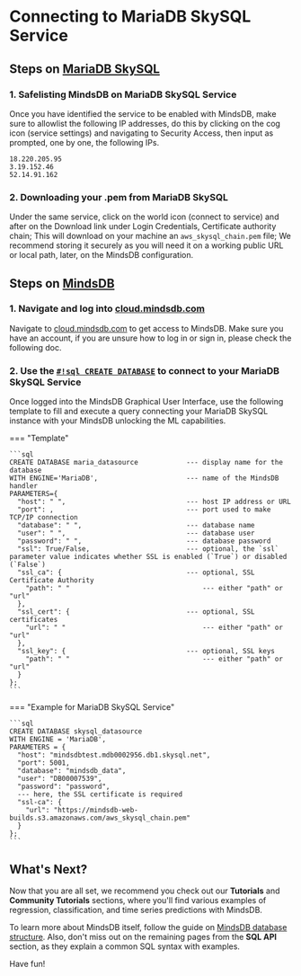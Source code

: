 
# Connecting to MariaDB SkySQL Service

## Steps on [MariaDB SkySQL](https://cloud.MariaDB.com/)

### 1. Safelisting MindsDB on MariaDB SkySQL Service

Once you have identified the service to be enabled with MindsDB, make sure to allowlist the following IP addresses, do this by clicking on the cog icon (service settings) and navigating to Security Access, then input as prompted, one by one, the following IPs.

```
18.220.205.95
3.19.152.46
52.14.91.162
```

### 2. Downloading your .pem from MariaDB SkySQL

Under the same service, click on the world icon (connect to service) and after on the Download link under Login Credentials, Certificate authority chain; This will download on your machine an `aws_skysql_chain.pem` file; We recommend storing it securely as you will need it on a working public URL or local path, later, on the MindsDB configuration.

## Steps on [MindsDB](https://cloud.mindsdb.com/)

### 1. Navigate and log into [cloud.mindsdb.com](https://cloud.mindsdb.com/)

Navigate to [cloud.mindsdb.com](https://cloud.mindsdb.com/) to get access to MindsDB. Make sure you have an account, if you are unsure how to log in or sign in, please check the following doc.

### 2. Use the [`#!sql CREATE DATABASE`](/sql/create/databases/) to connect to your MariaDB SkySQL Service

Once logged into the MindsDB Graphical User Interface, use the following template to fill and execute a query connecting your MariaDB SkySQL instance with your MindsDB unlocking the ML capabilities.  

=== "Template"

    ```sql
    CREATE DATABASE maria_datasource            --- display name for the database
    WITH ENGINE='MariaDB',                      --- name of the MindsDB handler
    PARAMETERS={
      "host": " ",                              --- host IP address or URL
      "port": ,                                 --- port used to make TCP/IP connection
      "database": " ",                          --- database name
      "user": " ",                              --- database user
      "password": " ",                          --- database password
      "ssl": True/False,                        --- optional, the `ssl` parameter value indicates whether SSL is enabled (`True`) or disabled (`False`)
      "ssl_ca": {                               --- optional, SSL Certificate Authority
        "path": " "                                 --- either "path" or "url"
      },
      "ssl_cert": {                             --- optional, SSL certificates
        "url": " "                                  --- either "path" or "url"
      },
      "ssl_key": {                              --- optional, SSL keys
        "path": " "                                 --- either "path" or "url"
      }
    };
    ```

=== "Example for MariaDB SkySQL Service"

    ```sql
    CREATE DATABASE skysql_datasource
    WITH ENGINE = 'MariaDB',
    PARAMETERS = {
      "host": "mindsdbtest.mdb0002956.db1.skysql.net",
      "port": 5001,
      "database": "mindsdb_data",
      "user": "DB00007539",
      "password": "password",
      --- here, the SSL certificate is required
      "ssl-ca": {
        "url": "https://mindsdb-web-builds.s3.amazonaws.com/aws_skysql_chain.pem"
      }
    };
    ```

## What's Next?

Now that you are all set, we recommend you check out our **Tutorials** and **Community Tutorials** sections, where you'll find various examples of regression, classification, and time series predictions with MindsDB.

To learn more about MindsDB itself, follow the guide on [MindsDB database structure](/sql/table-structure/). Also, don't miss out on the remaining pages from the **SQL API** section, as they explain a common SQL syntax with examples.

Have fun!
